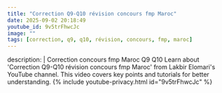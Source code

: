 ```yaml
---
title: "Correction Q9-Q10 révision concours fmp Maroc"
date: 2025-09-02 20:18:49 
youtube_id: 9v5trFhwcJc
image: ""
tags: [correction, q9, q10, révision, concours, fmp, maroc]
---
```

description: |
  Correction concours fmp Maroc Q9 Q10
  Learn about 'Correction Q9-Q10 révision concours fmp Maroc' from Lakbir Elomari's YouTube channel. This video covers key points and tutorials for better understanding.
{% include youtube-privacy.html id="9v5trFhwcJc" %}
